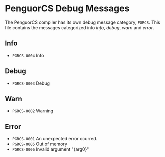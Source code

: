 # PenguorCS Debug Messages

The PenguorCS compiler has its own debug message category, `PGRCS`. This file contains the messages categorized into *info*, *debug*, *warn* and *error*.

## Info

- `PGRCS-0004` Info

## Debug

- `PGRCS-0003` Debug

## Warn

- `PGRCS-0002` Warning

## Error

- `PGRCS-0001` An unexpected error ocurred.
- `PGRCS-0005` Out of memory
- `PGRCS-0006` Invalid argument "{arg0}"
